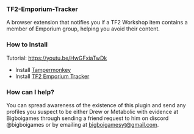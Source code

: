 ### TF2-Emporium-Tracker

A browser extension that notifies you if a TF2 Workshop item contains a member of Emporium group, helping you avoid their content.

### How to Install
Tutorial: https://youtu.be/HwGFxiaTwDk 

- Install [Tampermonkey](https://www.tampermonkey.net/)
- Install [TF2 Emporium Tracker](https://raw.githubusercontent.com/EurekaEffect/TF2-Emporium-Tracker/refs/heads/main/tf2-emporium-tracker.user.js)

### How can I help?

You can spread awareness of the existence of this plugin and send any profiles you suspect to be either Drew or Metabolic with evidence at Bigboigames through sending a friend request to him on discord @bigboigames or by emailing at bigboigamesyt@gmail.com.

